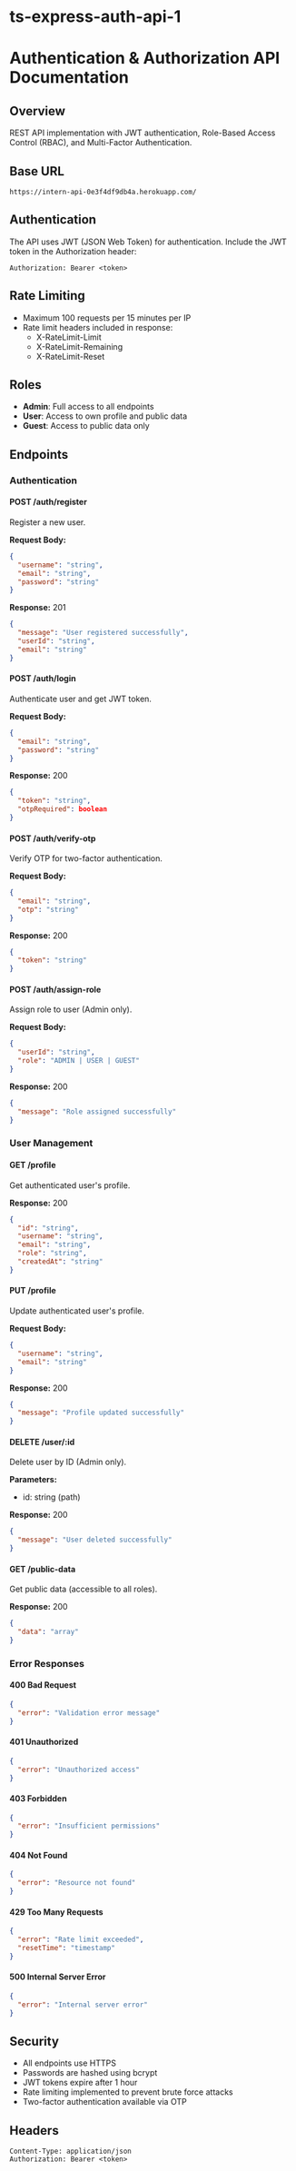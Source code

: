 # ts-express-auth-api-1
# Authentication & Authorization API Documentation

## Overview
REST API implementation with JWT authentication, Role-Based Access Control (RBAC), and Multi-Factor Authentication.

## Base URL
```
https://intern-api-0e3f4df9db4a.herokuapp.com/
```

## Authentication
The API uses JWT (JSON Web Token) for authentication. Include the JWT token in the Authorization header:
```
Authorization: Bearer <token>
```

## Rate Limiting
- Maximum 100 requests per 15 minutes per IP
- Rate limit headers included in response:
  - X-RateLimit-Limit
  - X-RateLimit-Remaining
  - X-RateLimit-Reset

## Roles
- **Admin**: Full access to all endpoints
- **User**: Access to own profile and public data
- **Guest**: Access to public data only

## Endpoints

### Authentication

#### POST /auth/register
Register a new user.

**Request Body:**
```json
{
  "username": "string",
  "email": "string",
  "password": "string"
}
```

**Response:** 201
```json
{
  "message": "User registered successfully",
  "userId": "string",
  "email": "string"
}
```

#### POST /auth/login
Authenticate user and get JWT token.

**Request Body:**
```json
{
  "email": "string",
  "password": "string"
}
```

**Response:** 200
```json
{
  "token": "string",
  "otpRequired": boolean
}
```

#### POST /auth/verify-otp
Verify OTP for two-factor authentication.

**Request Body:**
```json
{
  "email": "string",
  "otp": "string"
}
```

**Response:** 200
```json
{
  "token": "string"
}
```

#### POST /auth/assign-role
Assign role to user (Admin only).

**Request Body:**
```json
{
  "userId": "string",
  "role": "ADMIN | USER | GUEST"
}
```

**Response:** 200
```json
{
  "message": "Role assigned successfully"
}
```

### User Management

#### GET /profile
Get authenticated user's profile.

**Response:** 200
```json
{
  "id": "string",
  "username": "string",
  "email": "string",
  "role": "string",
  "createdAt": "string"
}
```

#### PUT /profile
Update authenticated user's profile.

**Request Body:**
```json
{
  "username": "string",
  "email": "string"
}
```

**Response:** 200
```json
{
  "message": "Profile updated successfully"
}
```

#### DELETE /user/:id
Delete user by ID (Admin only).

**Parameters:**
- id: string (path)

**Response:** 200
```json
{
  "message": "User deleted successfully"
}
```

#### GET /public-data
Get public data (accessible to all roles).

**Response:** 200
```json
{
  "data": "array"
}
```

### Error Responses

#### 400 Bad Request
```json
{
  "error": "Validation error message"
}
```

#### 401 Unauthorized
```json
{
  "error": "Unauthorized access"
}
```

#### 403 Forbidden
```json
{
  "error": "Insufficient permissions"
}
```

#### 404 Not Found
```json
{
  "error": "Resource not found"
}
```

#### 429 Too Many Requests
```json
{
  "error": "Rate limit exceeded",
  "resetTime": "timestamp"
}
```

#### 500 Internal Server Error
```json
{
  "error": "Internal server error"
}
```

## Security
- All endpoints use HTTPS
- Passwords are hashed using bcrypt
- JWT tokens expire after 1 hour
- Rate limiting implemented to prevent brute force attacks
- Two-factor authentication available via OTP

## Headers
```
Content-Type: application/json
Authorization: Bearer <token>
```
